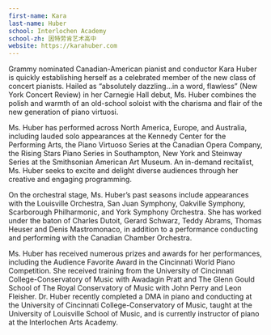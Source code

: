```yaml
---
first-name: Kara
last-name: Huber
school: Interlochen Academy
school-zh: 因特劳肯艺术高中
website: https://karahuber.com
---
```


Grammy nominated Canadian-American pianist and conductor Kara Huber is quickly establishing herself as a celebrated member of the new class of concert pianists. Hailed as “absolutely dazzling…in a word, flawless” (New York Concert Review) in her Carnegie Hall debut, Ms. Huber combines the polish and warmth of an old-school soloist with the charisma and flair of the new generation of piano virtuosi.

Ms. Huber has performed across North America, Europe, and Australia, including lauded solo appearances at the Kennedy Center for the Performing Arts, the Piano Virtuoso Series at the Canadian Opera Company, the Rising Stars Piano Series in Southampton, New York and Steinway Series at the Smithsonian American Art Museum. An in-demand recitalist, Ms. Huber seeks to excite and delight diverse audiences through her creative and engaging programming.

On the orchestral stage, Ms. Huber’s past seasons include appearances with the Louisville Orchestra, San Juan Symphony, Oakville Symphony, Scarborough Philharmonic, and York Symphony Orchestra. She has worked under the baton of Charles Dutoit, Gerard Schwarz, Teddy Abrams, Thomas Heuser and Denis Mastromonaco, in addition to a performance conducting and performing with the Canadian Chamber Orchestra.

Ms. Huber has received numerous prizes and awards for her performances, including the Audience Favorite Award in the Cincinnati World Piano Competition. She received training from the University of Cincinnati College-Conservatory of Music with Awadagin Pratt and The Glenn Gould School of The Royal Conservatory of Music with John Perry and Leon Fleisher. Dr. Huber recently completed a DMA in piano and conducting at the University of Cincinnati College-Conservatory of Music, taught at the University of Louisville School of Music, and is currently instructor of piano at the Interlochen Arts Academy.